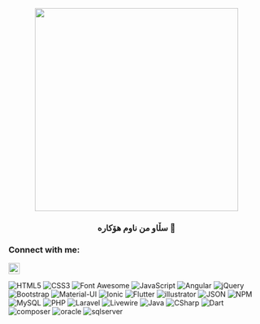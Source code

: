 <p align="center"> 
  <img src="https://cdn.dribbble.com/users/1059583/screenshots/4171367/coding-freak.gif" width="400" />
</p>

<h3 align="center"> سڵاو من ناوم هۆکارە 👋</h1>

### Connect with me:

<a href="https://fb.com/dev.hokar" target="blank"><img src="https://cdn.iconscout.com/icon/free/png-128/facebook-224-498412.png" height="22" width="22" /></a>








![HTML5](https://img.shields.io/badge/-HTML5-000000?style=flat&logo=html5&logoColor=ffffff&labelColor=E34F26)
![CSS3](https://img.shields.io/badge/-CSS3-000000?style=flat&logo=css3&logoColor=ffffff&labelColor=1572B6) 
![Font Awesome](https://img.shields.io/badge/-font%20awesome-000000?style=flat&logo=font-awesome&logoColor=339AF0&labelColor=ffffff)
![JavaScript](https://img.shields.io/badge/-JavaScript-000000?style=flat&logo=javascript)
![Angular](https://img.shields.io/badge/-angular-000000?style=flat&logo=angular&logoColor=ff0000&labelColor=ffffff)
![jQuery](https://img.shields.io/badge/-jQuery-000000?style=flat&logo=jQuery&logoColor=0769AD&labelColor=ffffff)
![Bootstrap](https://img.shields.io/badge/-Bootstrap-000000?style=flat&logo=bootstrap&logoColor=ffffff&labelColor=563D7C)
![Material-UI](https://img.shields.io/badge/-Material%20UI-000000?style=flat&logo=Material%20UI&logoColor=ffffff&labelColor=0081CB)
![Ionic](https://img.shields.io/badge/-IONIC-000000?style=flat&logo=ionic&logoColor=ffffff&labelColor=458BFF)
![Flutter](https://img.shields.io/badge/-Flutter-000000?style=flat&logo=Flutter&logoColor=ffffff&labelColor=458BFF)
![illustrator](https://img.shields.io/badge/-illustrator-000000?style=flat&logo=illustrator&logoColor=ffffff&labelColor=F79500)
![JSON](https://img.shields.io/badge/-JSON-000000?style=flat&logo=JSON&logoColor=000000&labelColor=ffffff)
![NPM](https://img.shields.io/badge/-npm-000000?style=flat&logo=npm&labelColor=ffffff)
![MySQL](https://img.shields.io/badge/-MySQL-000000?style=flat&logo=mysql&labelColor=ffffff)
![PHP](https://img.shields.io/badge/-PHP-000000?style=flat&logo=PHP&logoColor=5466b8&labelColor=ffffff)
![Laravel](https://img.shields.io/badge/-Laravel-000000?style=flat&logo=laravel&logoColor=ffffff&labelColor=FF2D20)
![Livewire](https://img.shields.io/badge/-Livewire-000000?style=flat&logo=Livewire&logoColor=ffffff&labelColor=FF2D20)
![Java](https://img.shields.io/badge/-Java-000000?style=flat&logo=Java&logoColor=ffffff&labelColor=118CC8)
![CSharp](https://img.shields.io/badge/-CSharp-000000?style=flat&logo=CSharp&logoColor=ffffff&labelColor=9C75D5)
![Dart](https://img.shields.io/badge/-Dart-000000?style=flat&logo=Dart&logoColor=ffffff&labelColor=458BFF)
![composer](https://img.shields.io/badge/-composer-000000?style=flat&logo=composer&logoColor=ffffff&labelColor=7C5235)
![oracle](https://img.shields.io/badge/-oracle-000000?style=flat&logo=oracle&logoColor=ffffff&labelColor=7C5235)
![sqlserver](https://img.shields.io/badge/-sqlserver-000000?style=flat&logo=sqlserver&logoColor=ffffff&labelColor=000)
